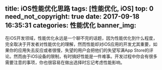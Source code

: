 title: iOS性能优化思路
tags: [性能优化, iOS]
top: 0
need_not_copyright: true
date: 2017-09-18 16:35:31
categories: 性能优化
banner_img:
---
在iOS开发领域，性能优化永远是一个聊不完的话题，因为性能优化到什么程度，完全取决于开发者对性能优化的理解，然而性能却对iOS应用的开发尤其重要，如果你的应用失去反应或者很慢，失望的用户会把他们的失望写满App Store的评论。然而由于iOS设备的限制，有时搞好性能是一件难事。开发过程中你会有很多需要注意的事项，你也很容易在做出选择时忘记考虑性能影响。
<!-- more -->